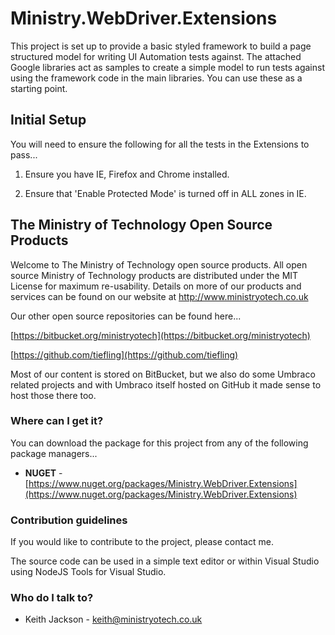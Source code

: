 # Ministry.WebDriver.Extensions #
This project is set up to provide a basic styled framework to build a page structured model for writing UI Automation tests against. The attached Google libraries act as samples to create a simple model to run tests against using the framework code in the main libraries. You can use these as a starting point.

## Initial Setup ##
You will need to ensure the following for all the tests in the Extensions to pass...

   1. Ensure you have IE, Firefox and Chrome installed.

   2. Ensure that 'Enable Protected Mode' is turned off in ALL zones in IE.

## The Ministry of Technology Open Source Products ##
Welcome to The Ministry of Technology open source products. All open source Ministry of Technology products are distributed under the MIT License for maximum re-usability. Details on more of our products and services can be found on our website at http://www.ministryotech.co.uk

Our other open source repositories can be found here...

[https://bitbucket.org/ministryotech](https://bitbucket.org/ministryotech)

[https://github.com/tiefling](https://github.com/tiefling)

Most of our content is stored on BitBucket, but we also do some Umbraco related projects and with Umbraco itself hosted on GitHub it made sense to host those there too.

### Where can I get it? ###
You can download the package for this project from any of the following package managers...

- **NUGET** - [https://www.nuget.org/packages/Ministry.WebDriver.Extensions](https://www.nuget.org/packages/Ministry.WebDriver.Extensions)

### Contribution guidelines ###
If you would like to contribute to the project, please contact me.

The source code can be used in a simple text editor or within Visual Studio using NodeJS Tools for Visual Studio.

### Who do I talk to? ###
* Keith Jackson - keith@ministryotech.co.uk